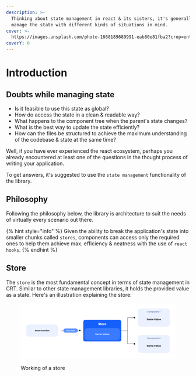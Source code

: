 ```yaml
---
description: >-
  Thinking about state management in react & its sisters, it's generally hard to
  manage the state with different kinds of situations in mind.
cover: >-
  https://images.unsplash.com/photo-1668189689991-eab80e81fba2?crop=entropy&cs=tinysrgb&fm=jpg&ixid=MnwxOTcwMjR8MHwxfHJhbmRvbXx8fHx8fHx8fDE2NzA2NTA0NTk&ixlib=rb-4.0.3&q=80
coverY: 0
---
```


# Introduction

## Doubts while managing state

* Is it feasible to use this state as global?
* How do access the state in a clean & readable way?
* What happens to the component tree when the parent's state changes?
* What is the best way to update the state efficiently?
* How can the files be structured to achieve the maximum understanding of the codebase & state at the same time?

Well, if you have ever experienced the react ecosystem, perhaps you already encountered at least one of the questions in the thought process of writing your application.

To get answers, it's suggested to use the `state management` functionality of the library.&#x20;

## Philosophy

Following the philosophy below, the library is architecture to suit the needs of virtually every scenario out there.

{% hint style="info" %}
Given the ability to break the application's state into smaller chunks called `stores`, components can access only the required ones to help them achieve max. efficiency & neatness with the use of `react hooks`.
{% endhint %}

## Store

The `store` is the most fundamental concept in terms of state management in CRT. Similar to other state management libraries, it holds the provided value as a state. Here's an illustration explaining the store:

<figure><img src="../.gitbook/assets/CRT Illustration 1.svg" alt=""><figcaption><p>Working of a store</p></figcaption></figure>


